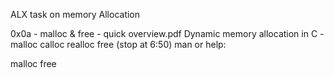 ALX task on memory Allocation 

0x0a - malloc & free - quick overview.pdf
Dynamic memory allocation in C - malloc calloc realloc free (stop at 6:50)
man or help:

malloc
free

